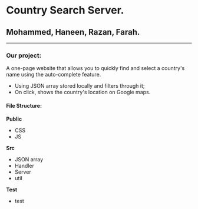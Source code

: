 # Country Search Server.
## Mohammed, Haneen, Razan, Farah.
----
### Our project:
A one-page website that allows you to quickly find and select a country's name using the auto-complete feature.
* Using JSON array stored locally and filters through it;
* On click, shows the country's location on Google maps.

#### File Structure:
**Public**
* CSS
* JS

**Src**
* JSON array
* Handler
* Server
* util

**Test**
* test

